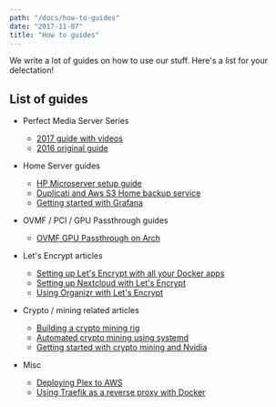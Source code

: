 ```yaml
---
path: "/docs/how-to-guides"
date: "2017-11-07"
title: "How to guides"
---
```


<div class="preface">
We write a lot of guides on how to use our stuff. Here's a list for your delectation!
</div>

## List of guides

* Perfect Media Server Series
    * [2017 guide with videos](https://blog.linuxserver.io/2017/06/24/the-perfect-media-server-2017/)
    * [2016 original guide](https://blog.linuxserver.io/2016/02/02/the-perfect-media-server-2016/)
* Home Server guides
    * [HP Microserver setup guide](https://blog.linuxserver.io/2015/03/24/setting-up-a-linux-home-server-using-the-hp-proliant-microserver-gen8-g1610t-3/)
    * [Duplicati and Aws S3 Home backup service](https://blog.linuxserver.io/2017/07/04/how-to-setup-duplicati-as-a-personal-backup-service-using-docker-and-aws-s3/)
    * [Getting started with Grafana](https://blog.linuxserver.io/2017/11/25/how-to-monitor-your-server-using-grafana-influxdb-and-telegraf/)

* OVMF / PCI / GPU Passthrough guides
    * [OVMF GPU Passthrough on Arch](https://blog.linuxserver.io/2017/04/28/how-to-setup-vfio-gpu-passthrough-using-ovmf-and-kvm-on-arch-linux/)
* Let's Encrypt articles
    * [Setting up Let's Encrypt with all your Docker apps](https://blog.linuxserver.io/2017/11/28/how-to-setup-a-reverse-proxy-with-letsencrypt-ssl-for-all-your-docker-apps/)
    * [Setting up Nextcloud with Let's Encrypt](https://blog.linuxserver.io/2017/05/10/installing-nextcloud-on-unraid-with-letsencrypt-reverse-proxy/)
    * [Using Organizr with Let's Encrypt](https://blog.linuxserver.io/2018/01/10/using-organizr-with-our-letsencrypt-container/)
* Crypto / mining related articles
    * [Building a crypto mining rig](https://blog.linuxserver.io/2018/01/20/how-to-build-a-cryptocurrency-mining-rig/)
    * [Automated crypto mining using systemd](https://blog.linuxserver.io/2017/12/05/automated-ethereum-crypto-mining-using-systemd/)
    * [Getting started with crypto mining and Nvidia](https://blog.linuxserver.io/2017/12/17/how-to-get-started-mining-crypto-on-linux-with-nvidia/)
* Misc
    * [Deploying Plex to AWS](https://blog.linuxserver.io/2017/07/17/i-deployed-a-plex-media-server-to-aws-because-why-not/)
    * [Using Traefik as a reverse proxy with Docker](https://blog.linuxserver.io/2018/02/03/using-traefik-as-a-reverse-proxy-with-docker/)